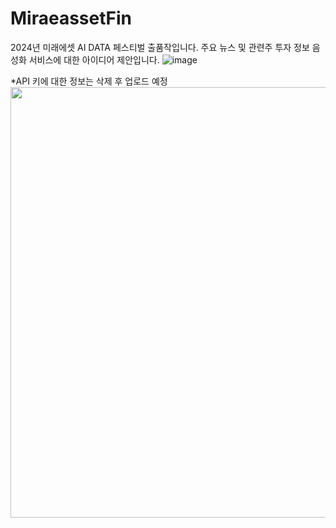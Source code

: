 # MiraeassetFin
2024년 미래에셋 AI DATA 페스티벌 출품작입니다.
주요 뉴스 및 관련주 투자 정보 음성화 서비스에 대한 아이디어 제안입니다.
![image](https://github.com/user-attachments/assets/48483343-8da6-4a7c-9e33-ab08bf8b52cb)

*API 키에 대한 정보는 삭제 후 업로드 예정
<img width ="689" src= "https://github.com/user-attachments/assets/48483343-8da6-4a7c-9e33-ab08bf8b52cb">

